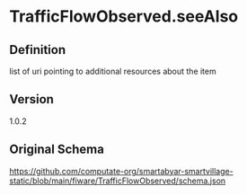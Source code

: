 # TrafficFlowObserved.seeAlso

## Definition
list of uri pointing to additional resources about the item

## Version
1.0.2

## Original Schema
https://github.com/computate-org/smartabyar-smartvillage-static/blob/main/fiware/TrafficFlowObserved/schema.json
